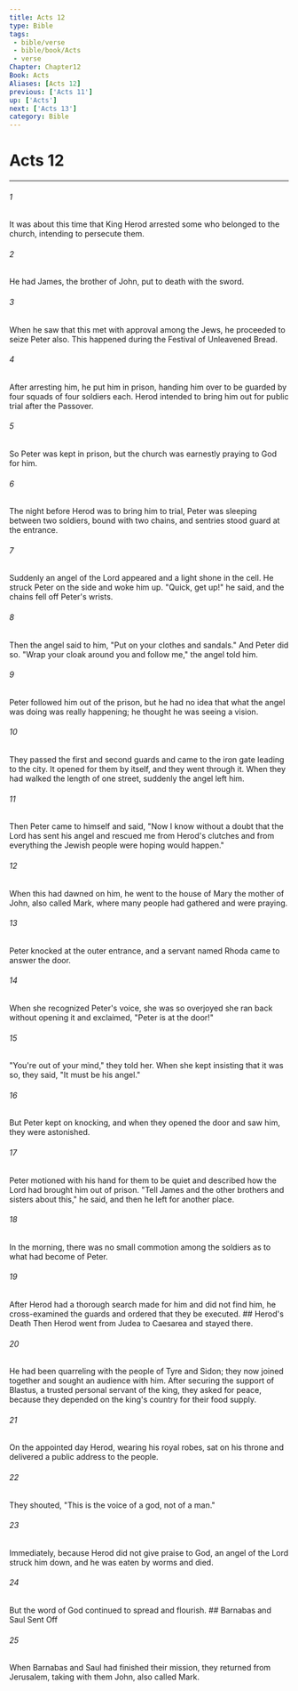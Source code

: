 ```yaml
---
title: Acts 12
type: Bible
tags:
 - bible/verse
 - bible/book/Acts
 - verse
Chapter: Chapter12
Book: Acts
Aliases: [Acts 12]
previous: ['Acts 11']
up: ['Acts']
next: ['Acts 13']
category: Bible
---
```

# Acts 12

***


###### 1 
It was about this time that King Herod arrested some who belonged to the church, intending to persecute them. 

###### 2 
He had James, the brother of John, put to death with the sword. 

###### 3 
When he saw that this met with approval among the Jews, he proceeded to seize Peter also. This happened during the Festival of Unleavened Bread. 

###### 4 
After arresting him, he put him in prison, handing him over to be guarded by four squads of four soldiers each. Herod intended to bring him out for public trial after the Passover. 

###### 5 
So Peter was kept in prison, but the church was earnestly praying to God for him. 

###### 6 
The night before Herod was to bring him to trial, Peter was sleeping between two soldiers, bound with two chains, and sentries stood guard at the entrance. 

###### 7 
Suddenly an angel of the Lord appeared and a light shone in the cell. He struck Peter on the side and woke him up. "Quick, get up!" he said, and the chains fell off Peter's wrists. 

###### 8 
Then the angel said to him, "Put on your clothes and sandals." And Peter did so. "Wrap your cloak around you and follow me," the angel told him. 

###### 9 
Peter followed him out of the prison, but he had no idea that what the angel was doing was really happening; he thought he was seeing a vision. 

###### 10 
They passed the first and second guards and came to the iron gate leading to the city. It opened for them by itself, and they went through it. When they had walked the length of one street, suddenly the angel left him. 

###### 11 
Then Peter came to himself and said, "Now I know without a doubt that the Lord has sent his angel and rescued me from Herod's clutches and from everything the Jewish people were hoping would happen." 

###### 12 
When this had dawned on him, he went to the house of Mary the mother of John, also called Mark, where many people had gathered and were praying. 

###### 13 
Peter knocked at the outer entrance, and a servant named Rhoda came to answer the door. 

###### 14 
When she recognized Peter's voice, she was so overjoyed she ran back without opening it and exclaimed, "Peter is at the door!" 

###### 15 
"You're out of your mind," they told her. When she kept insisting that it was so, they said, "It must be his angel." 

###### 16 
But Peter kept on knocking, and when they opened the door and saw him, they were astonished. 

###### 17 
Peter motioned with his hand for them to be quiet and described how the Lord had brought him out of prison. "Tell James and the other brothers and sisters about this," he said, and then he left for another place. 

###### 18 
In the morning, there was no small commotion among the soldiers as to what had become of Peter. 

###### 19 
After Herod had a thorough search made for him and did not find him, he cross-examined the guards and ordered that they be executed. ## Herod's Death Then Herod went from Judea to Caesarea and stayed there. 

###### 20 
He had been quarreling with the people of Tyre and Sidon; they now joined together and sought an audience with him. After securing the support of Blastus, a trusted personal servant of the king, they asked for peace, because they depended on the king's country for their food supply. 

###### 21 
On the appointed day Herod, wearing his royal robes, sat on his throne and delivered a public address to the people. 

###### 22 
They shouted, "This is the voice of a god, not of a man." 

###### 23 
Immediately, because Herod did not give praise to God, an angel of the Lord struck him down, and he was eaten by worms and died. 

###### 24 
But the word of God continued to spread and flourish. ## Barnabas and Saul Sent Off 

###### 25 
When Barnabas and Saul had finished their mission, they returned from Jerusalem, taking with them John, also called Mark. 
